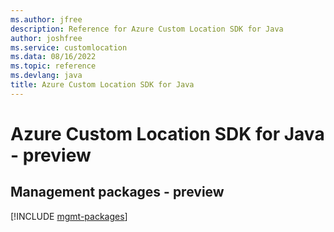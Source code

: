 ```yaml
---
ms.author: jfree
description: Reference for Azure Custom Location SDK for Java
author: joshfree
ms.service: customlocation
ms.data: 08/16/2022
ms.topic: reference
ms.devlang: java
title: Azure Custom Location SDK for Java
---
```

# Azure Custom Location SDK for Java - preview

## Management packages - preview
[!INCLUDE [mgmt-packages](custom-location-mgmt-index.md)]